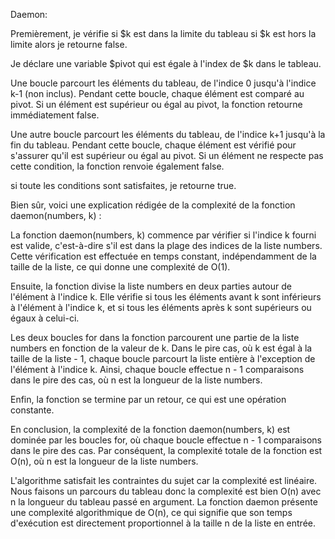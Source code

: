 Daemon:

Premièrement, je vérifie si $k est dans la limite du tableau si $k est hors la limite alors je retourne false.

Je déclare une variable $pivot qui est égale à l'index de $k dans le tableau.

Une boucle parcourt les éléments du tableau, de l'indice 0 jusqu'à l'indice k-1 (non inclus). Pendant cette boucle, chaque élément est comparé au pivot. Si un élément est supérieur ou égal au pivot, la fonction retourne immédiatement false.

Une autre boucle parcourt les éléments du tableau, de l'indice k+1 jusqu'à la fin du tableau. Pendant cette boucle, chaque élément est vérifié pour s'assurer qu'il est supérieur ou égal au pivot. Si un élément ne respecte pas cette condition, la fonction renvoie également false.

si toute les conditions sont satisfaites, je retourne true.

Bien sûr, voici une explication rédigée de la complexité de la fonction daemon(numbers, k) :

La fonction daemon(numbers, k) commence par vérifier si l'indice k fourni est valide, c'est-à-dire s'il est dans la plage des indices de la liste numbers. Cette vérification est effectuée en temps constant, indépendamment de la taille de la liste, ce qui donne une complexité de O(1).

Ensuite, la fonction divise la liste numbers en deux parties autour de l'élément à l'indice k. Elle vérifie si tous les éléments avant k sont inférieurs à l'élément à l'indice k, et si tous les éléments après k sont supérieurs ou égaux à celui-ci.

Les deux boucles for dans la fonction parcourent une partie de la liste numbers en fonction de la valeur de k. Dans le pire cas, où k est égal à la taille de la liste - 1, chaque boucle parcourt la liste entière à l'exception de l'élément à l'indice k. Ainsi, chaque boucle effectue n - 1 comparaisons dans le pire des cas, où n est la longueur de la liste numbers.

Enfin, la fonction se termine par un retour, ce qui est une opération constante.

En conclusion, la complexité de la fonction daemon(numbers, k) est dominée par les boucles for, où chaque boucle effectue n - 1 comparaisons dans le pire des cas. Par conséquent, la complexité totale de la fonction est O(n), où n est la longueur de la liste numbers.

L'algorithme satisfait les contraintes du sujet car la complexité est linéaire. Nous faisons un parcours du tableau donc la complexité est bien O(n) avec n la longueur du tableau passé en argument.
La fonction daemon présente une complexité algorithmique de O(n), ce qui signifie que son temps d'exécution est directement proportionnel à la taille n de la liste en entrée.
